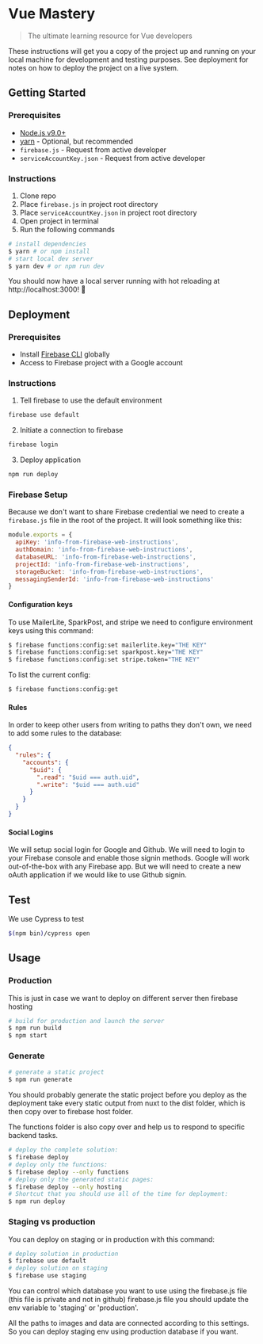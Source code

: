 # Vue Mastery

> The ultimate learning resource for Vue developers

These instructions will get you a copy of the project up and running on your local machine for development and testing purposes. See deployment for notes on how to deploy the project on a live system.

## Getting Started

### Prerequisites

- [Node.js v9.0+](https://nodejs.org/en/)
- [yarn](https://yarnpkg.com) - Optional, but recommended
- `firebase.js` - Request from active developer
- `serviceAccountKey.json` - Request from active developer

### Instructions

1. Clone repo
1. Place `firebase.js` in project root directory
1. Place `serviceAccountKey.json` in project root directory
1. Open project in terminal
1. Run the following commands

```bash
# install dependencies
$ yarn # or npm install
# start local dev server
$ yarn dev # or npm run dev
```

You should now have a local server running with hot reloading at http://localhost:3000! 🎉

## Deployment

### Prerequisites

- Install [Firebase CLI](https://github.com/firebase/firebase-tools) globally
- Access to Firebase project with a Google account

### Instructions

1. Tell firebase to use the default environment

```bash
firebase use default
```

2. Initiate a connection to firebase

```bash
firebase login
```

3. Deploy application

```bash
npm run deploy
```

### Firebase Setup

Because we don't want to share Firebase credential we need to create a `firebase.js` file in the root of the project. It will look something like this:

```js
module.exports = {
  apiKey: 'info-from-firebase-web-instructions',
  authDomain: 'info-from-firebase-web-instructions',
  databaseURL: 'info-from-firebase-web-instructions',
  projectId: 'info-from-firebase-web-instructions',
  storageBucket: 'info-from-firebase-web-instructions',
  messagingSenderId: 'info-from-firebase-web-instructions'
}
```

#### Configuration keys

To use MailerLite, SparkPost, and stripe we need to configure environment keys using this command:

```bash
$ firebase functions:config:set mailerlite.key="THE KEY"
$ firebase functions:config:set sparkpost.key="THE KEY"
$ firebase functions:config:set stripe.token="THE KEY"
```

To list the current config:

```bash
$ firebase functions:config:get
```

#### Rules

In order to keep other users from writing to paths they don't own, we need to add some rules to the database:

```json
{
  "rules": {
    "accounts": {
      "$uid": {
        ".read": "$uid === auth.uid",
        ".write": "$uid === auth.uid"
      }
    }
  }
}
```

#### Social Logins

We will setup social login for Google and Github. We will need to login to your Firebase console and enable those signin methods. Google will work out-of-the-box with any Firebase app. But we will need to create a new oAuth application if we would like to use Github signin.

## Test

We use Cypress to test

```bash
$(npm bin)/cypress open
```

## Usage

### Production

This is just in case we want to deploy on different server then firebase hosting

```bash
# build for production and launch the server
$ npm run build
$ npm start
```

### Generate

```bash
# generate a static project
$ npm run generate
```

You should probably generate the static project before you deploy as the deployment take every static output from nuxt to the dist folder, which is then copy over to firebase host folder.

The functions folder is also copy over and help us to respond to specific backend tasks.

```bash
# deploy the complete solution:
$ firebase deploy
# deploy only the functions:
$ firebase deploy --only functions
# deploy only the generated static pages:
$ firebase deploy --only hosting
# Shortcut that you should use all of the time for deployment:
$ npm run deploy
```

### Staging vs production

You can deploy on staging or in production with this command:

```bash
# deploy solution in production
$ firebase use default
# deploy solution on staging
$ firebase use staging
```

You can control which database you want to use using the firebase.js file (this file is private and not in github)
firebase.js file you should update the env variable to 'staging' or 'production'.

All the paths to images and data are connected according to this settings.
So you can deploy staging env using production database if you want.
